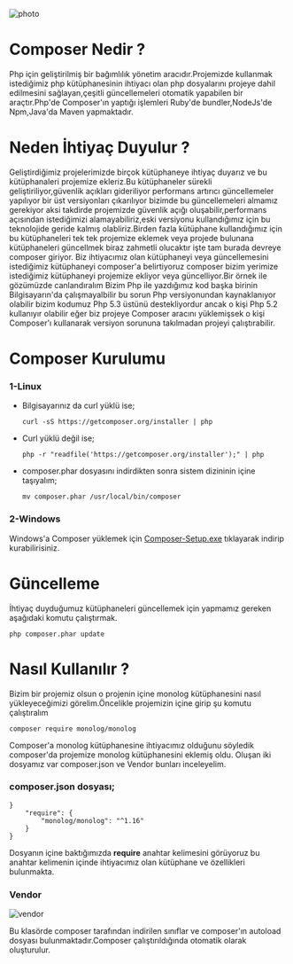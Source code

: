![photo](https://getcomposer.org/img/logo-composer-transparent3.png)
# Composer Nedir ?
Php için geliştirilmiş bir bağımlılık yönetim aracıdır.Projemizde kullanmak istediğimiz php kütüphanesinin ihtiyacı olan php dosyalarını projeye dahil edilmesini sağlayan,çeşitli güncellemeleri otomatik yapabilen bir araçtır.Php'de Composer'ın yaptığı işlemleri Ruby'de bundler,NodeJs'de Npm,Java'da Maven yapmaktadır.

# Neden İhtiyaç Duyulur ?
Geliştirdiğimiz projelerimizde birçok kütüphaneye ihtiyaç duyarız ve bu kütüphanaleri projemize ekleriz.Bu kütüphaneler sürekli geliştiriliyor,güvenlik açıkları gideriliyor performans artırıcı güncellemeler yapılıyor bir üst versiyonları çıkarılıyor bizimde bu güncellemeleri almamız gerekiyor aksi takdirde projemizde güvenlik açığı oluşabilir,performans açısından istediğimizi alamayabiliriz,eski versiyonu kullandığımız için bu teknolojide geride kalmış olabliriz.Birden fazla kütüphane kullandığımız için bu kütüphaneleri tek tek projemize eklemek veya projede bulunana kütüphaneleri güncellmek biraz zahmetli olucaktır işte tam burada devreye composer giriyor. Biz ihtiyacımız olan kütüphaneyi veya güncellemesini istediğimiz kütüphaneyi composer'a belirtiyoruz composer bizim yerimize istediğimiz kütüphaneyi projemize ekliyor veya güncelliyor.Bir örnek ile gözümüzde canlandıralım Bizim Php ile yazdığımız kod başka birinin Bilgisayarın'da çalışmayalbilir bu sorun Php versiyonundan kaynaklanıyor olabilir bizim kodumuz Php 5.3 üstünü destekliyordur ancak o kişi Php 5.2 kullanıyır olabilir eğer biz projeye Composer aracını yüklemişsek o kişi Composer'ı kullanarak versiyon sorununa takılmadan projeyi çalıştırabilir.

# Composer Kurulumu
### 1-Linux
- Bilgisayarınız da curl yüklü ise; 

    ```
    curl -sS https://getcomposer.org/installer | php
    ```
- Curl yüklü değil ise;
 
    ```
    php -r "readfile('https://getcomposer.org/installer');" | php
    ```
- composer.phar dosyasını indirdikten sonra sistem dizininin içine taşıyalım;

    ```
    mv composer.phar /usr/local/bin/composer
    ```
    
### 2-Windows
Windows'a Composer yüklemek için 
[Composer-Setup.exe](https://getcomposer.org/Composer-Setup.exe) tıklayarak indirip kurabilirisiniz.

# Güncelleme
İhtiyaç duyduğumuz kütüphaneleri güncellemek için yapmamız gereken aşağıdaki komutu çalıştırmak.

```
php composer.phar update
```

# Nasıl Kullanılır ?
Bizim bir projemiz olsun o projenin içine monolog kütüphanesini nasıl yükleyeceğimizi görelim.Öncelikle projemizin içine girip şu komutu çalıştıralım
```
composer require monolog/monolog
```
Composer'a monolog kütüphanesine ihtiyacımız olduğunu söyledik composer'da projemize monolog kütüphanesini eklemiş oldu.
Oluşan iki dosyamız var composer.json ve Vendor bunları inceleyelim.

### composer.json dosyası;
```
}
    "require": {
        "monolog/monolog": "^1.16"
    }
}
```
Dosyanın içine baktığımızda **require** anahtar kelimesini görüyoruz bu anahtar kelimenin içinde ihtiyacımız olan kütüphane ve özellikleri bulunmakta.

### Vendor

![vendor](https://mehmetdik2013.files.wordpress.com/2015/08/a.png?w=621&h=333)

Bu klasörde composer tarafından indirilen sınıflar ve composer'ın autoload dosyası bulunmaktadır.Composer çalıştırıldığında otomatik olarak oluşturulur.









